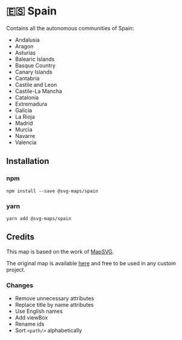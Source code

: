 # 🇪🇸 Spain

Contains all the autonomous communities of Spain:
* Andalusia
* Aragon
* Asturias
* Balearic Islands
* Basque Country
* Canary Islands
* Cantabria
* Castile and Leon
* Castile-La Mancha
* Catalonia
* Extremadura
* Galicia
* La Rioja
* Madrid
* Murcia
* Navarre
* Valencia

## Installation

### npm

`npm install --save @svg-maps/spain`

### yarn

`yarn add @svg-maps/spain`

## Credits

This map is based on the work of [MapSVG](https://mapsvg.com).

The original map is available [here](https://mapsvg.com/maps/spain) and free to be used in any custom project.

### Changes

* Remove unnecessary attributes
* Replace title by name attributes
* Use English names
* Add viewBox
* Rename ids
* Sort `<path/>` alphabetically
